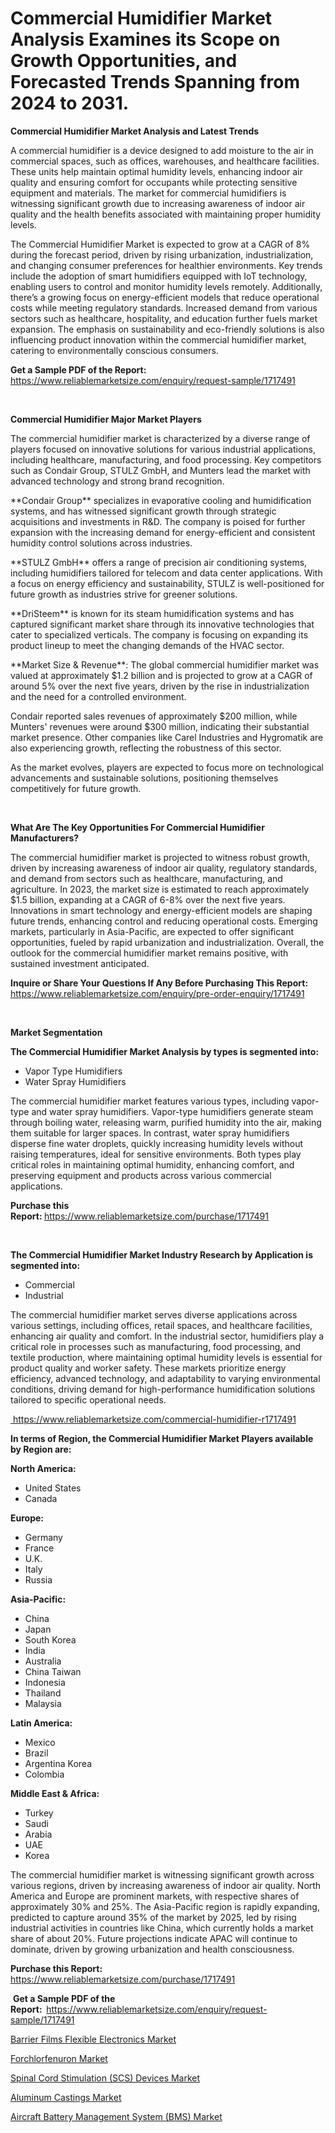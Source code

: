 <p><h1>Commercial Humidifier Market Analysis Examines its Scope on Growth Opportunities, and Forecasted Trends Spanning from 2024 to 2031.</h1></p><p><strong>Commercial Humidifier Market Analysis and Latest Trends</strong></p>
<p><p>A commercial humidifier is a device designed to add moisture to the air in commercial spaces, such as offices, warehouses, and healthcare facilities. These units help maintain optimal humidity levels, enhancing indoor air quality and ensuring comfort for occupants while protecting sensitive equipment and materials. The market for commercial humidifiers is witnessing significant growth due to increasing awareness of indoor air quality and the health benefits associated with maintaining proper humidity levels. </p><p>The Commercial Humidifier Market is expected to grow at a CAGR of 8% during the forecast period, driven by rising urbanization, industrialization, and changing consumer preferences for healthier environments. Key trends include the adoption of smart humidifiers equipped with IoT technology, enabling users to control and monitor humidity levels remotely. Additionally, there’s a growing focus on energy-efficient models that reduce operational costs while meeting regulatory standards. Increased demand from various sectors such as healthcare, hospitality, and education further fuels market expansion. The emphasis on sustainability and eco-friendly solutions is also influencing product innovation within the commercial humidifier market, catering to environmentally conscious consumers.</p></p>
<p><strong>Get a Sample PDF of the Report:&nbsp;</strong> <a href="https://www.reliablemarketsize.com/enquiry/request-sample/1717491?utm_campaign=1518&utm_medium=2&utm_source=Github&utm_content=ia&utm_term=14102024&utm_id=commercial-humidifier">https://www.reliablemarketsize.com/enquiry/request-sample/1717491</a></p>
<p>&nbsp;</p>
<p><strong>Commercial Humidifier Major Market Players</strong></p>
<p><p>The commercial humidifier market is characterized by a diverse range of players focused on innovative solutions for various industrial applications, including healthcare, manufacturing, and food processing. Key competitors such as Condair Group, STULZ GmbH, and Munters lead the market with advanced technology and strong brand recognition.</p><p>**Condair Group** specializes in evaporative cooling and humidification systems, and has witnessed significant growth through strategic acquisitions and investments in R&D. The company is poised for further expansion with the increasing demand for energy-efficient and consistent humidity control solutions across industries.</p><p>**STULZ GmbH** offers a range of precision air conditioning systems, including humidifiers tailored for telecom and data center applications. With a focus on energy efficiency and sustainability, STULZ is well-positioned for future growth as industries strive for greener solutions.</p><p>**DriSteem** is known for its steam humidification systems and has captured significant market share through its innovative technologies that cater to specialized verticals. The company is focusing on expanding its product lineup to meet the changing demands of the HVAC sector.</p><p>**Market Size & Revenue**: The global commercial humidifier market was valued at approximately $1.2 billion and is projected to grow at a CAGR of around 5% over the next five years, driven by the rise in industrialization and the need for a controlled environment. </p><p>Condair reported sales revenues of approximately $200 million, while Munters' revenues were around $300 million, indicating their substantial market presence. Other companies like Carel Industries and Hygromatik are also experiencing growth, reflecting the robustness of this sector.</p><p>As the market evolves, players are expected to focus more on technological advancements and sustainable solutions, positioning themselves competitively for future growth.</p></p>
<p>&nbsp;</p>
<p><strong>What Are The Key Opportunities For Commercial Humidifier Manufacturers?</strong></p>
<p><p>The commercial humidifier market is projected to witness robust growth, driven by increasing awareness of indoor air quality, regulatory standards, and demand from sectors such as healthcare, manufacturing, and agriculture. In 2023, the market size is estimated to reach approximately $1.5 billion, expanding at a CAGR of 6-8% over the next five years. Innovations in smart technology and energy-efficient models are shaping future trends, enhancing control and reducing operational costs. Emerging markets, particularly in Asia-Pacific, are expected to offer significant opportunities, fueled by rapid urbanization and industrialization. Overall, the outlook for the commercial humidifier market remains positive, with sustained investment anticipated.</p></p>
<p><strong>Inquire or Share Your Questions If Any Before Purchasing This Report:</strong> <a href="https://www.reliablemarketsize.com/enquiry/pre-order-enquiry/1717491?utm_campaign=1518&utm_medium=2&utm_source=Github&utm_content=ia&utm_term=14102024&utm_id=commercial-humidifier">https://www.reliablemarketsize.com/enquiry/pre-order-enquiry/1717491</a></p>
<p>&nbsp;</p>
<p><strong>Market Segmentation</strong></p>
<p><strong>The Commercial Humidifier Market Analysis by types is segmented into:</strong></p>
<p><ul><li>Vapor Type Humidifiers</li><li>Water Spray Humidifiers</li></ul></p>
<p><p>The commercial humidifier market features various types, including vapor-type and water spray humidifiers. Vapor-type humidifiers generate steam through boiling water, releasing warm, purified humidity into the air, making them suitable for larger spaces. In contrast, water spray humidifiers disperse fine water droplets, quickly increasing humidity levels without raising temperatures, ideal for sensitive environments. Both types play critical roles in maintaining optimal humidity, enhancing comfort, and preserving equipment and products across various commercial applications.</p></p>
<p><strong>Purchase this Report:&nbsp;</strong><a href="https://www.reliablemarketsize.com/purchase/1717491?utm_campaign=1518&utm_medium=2&utm_source=Github&utm_content=ia&utm_term=14102024&utm_id=commercial-humidifier">https://www.reliablemarketsize.com/purchase/1717491</a></p>
<p>&nbsp;</p>
<p><strong>The Commercial Humidifier Market Industry Research by Application is segmented into:</strong></p>
<p><ul><li>Commercial</li><li>Industrial</li></ul></p>
<p><p>The commercial humidifier market serves diverse applications across various settings, including offices, retail spaces, and healthcare facilities, enhancing air quality and comfort. In the industrial sector, humidifiers play a critical role in processes such as manufacturing, food processing, and textile production, where maintaining optimal humidity levels is essential for product quality and worker safety. These markets prioritize energy efficiency, advanced technology, and adaptability to varying environmental conditions, driving demand for high-performance humidification solutions tailored to specific operational needs.</p></p>
<p><a href="https://www.reliablemarketsize.com/commercial-humidifier-r1717491?utm_campaign=1518&utm_medium=2&utm_source=Github&utm_content=ia&utm_term=14102024&utm_id=commercial-humidifier">&nbsp;https://www.reliablemarketsize.com/commercial-humidifier-r1717491</a></p>
<p><strong>In terms of Region, the Commercial Humidifier Market Players available by Region are:</strong></p>
<p>
    <p> <strong> North America: </strong>
        <ul>
            <li>United States</li>
            <li>Canada</li>
        </ul>
        </p> 
    <p> <strong> Europe: </strong>
        <ul>
            <li>Germany</li>
            <li>France</li>
            <li>U.K.</li>
            <li>Italy</li>
            <li>Russia</li>
        </ul>
        </p> 
    <p> <strong> Asia-Pacific: </strong>
        <ul>
            <li>China</li>
            <li>Japan</li>
            <li>South Korea</li>
            <li>India</li>
            <li>Australia</li>
            <li>China Taiwan</li>
            <li>Indonesia</li>
            <li>Thailand</li>
            <li>Malaysia</li>
        </ul>
        </p> 
    <p> <strong> Latin America: </strong>
        <ul>
            <li>Mexico</li>
            <li>Brazil</li>
            <li>Argentina Korea</li>
            <li>Colombia</li>
        </ul>
        </p> 
    <p> <strong> Middle East & Africa: </strong>
        <ul>
            <li>Turkey</li>
            <li>Saudi</li>
            <li>Arabia</li>
            <li>UAE</li>
            <li>Korea</li>
        </ul>
    </p>
    </p>
<p><p>The commercial humidifier market is witnessing significant growth across various regions, driven by increasing awareness of indoor air quality. North America and Europe are prominent markets, with respective shares of approximately 30% and 25%. The Asia-Pacific region is rapidly expanding, predicted to capture around 35% of the market by 2025, led by rising industrial activities in countries like China, which currently holds a market share of about 20%. Future projections indicate APAC will continue to dominate, driven by growing urbanization and health consciousness.</p></p>
<p><strong>Purchase this Report: </strong><a href="https://www.reliablemarketsize.com/purchase/1717491?utm_campaign=1518&utm_medium=2&utm_source=Github&utm_content=ia&utm_term=14102024&utm_id=commercial-humidifier">https://www.reliablemarketsize.com/purchase/1717491</a></p>
<p>&nbsp;<strong>Get a Sample PDF of the Report:&nbsp;&nbsp;</strong><a href="https://www.reliablemarketsize.com/enquiry/request-sample/1717491?utm_campaign=1518&utm_medium=2&utm_source=Github&utm_content=ia&utm_term=14102024&utm_id=commercial-humidifier">https://www.reliablemarketsize.com/enquiry/request-sample/1717491</a></p>
<p><strong></strong></p>
<p><p><a href="https://www.linkedin.com/pulse/navigating-global-barrier-films-flexible-electronics-market-from-igioe?trk=public_post_embed_feed-article-content&utm_campaign=1518&utm_medium=2&utm_source=Github&utm_content=ia&utm_term=14102024&utm_id=commercial-humidifier">Barrier Films Flexible Electronics Market</a></p><p><a href="https://www.linkedin.com/pulse/digital-transformation-forchlorfenuron-industry-market-opportunities-phqxe?trk=public_post_embed_feed-article-content&utm_campaign=1518&utm_medium=2&utm_source=Github&utm_content=ia&utm_term=14102024&utm_id=commercial-humidifier">Forchlorfenuron Market</a></p><p><a href="https://www.linkedin.com/pulse/spinal-cord-stimulation-scs-devices-market-evolution-key-trends-pvere?trk=public_post_embed_feed-article-content&utm_campaign=1518&utm_medium=2&utm_source=Github&utm_content=ia&utm_term=14102024&utm_id=commercial-humidifier">Spinal Cord Stimulation (SCS) Devices Market</a></p><p><a href="https://www.linkedin.com/pulse/insights-aluminum-castings-market-size-which-expanding-88-cagr-camke?trk=public_post_embed_feed-article-content&utm_campaign=1518&utm_medium=2&utm_source=Github&utm_content=ia&utm_term=14102024&utm_id=commercial-humidifier">Aluminum Castings Market</a></p><p><a href="https://github.com/julyju69/Market-Research-Report-List-5/blob/main/aircraft-battery-management-system-bms-market.md?utm_campaign=1518&utm_medium=2&utm_source=Github&utm_content=ia&utm_term=14102024&utm_id=commercial-humidifier">Aircraft Battery Management System (BMS) Market</a></p></p>